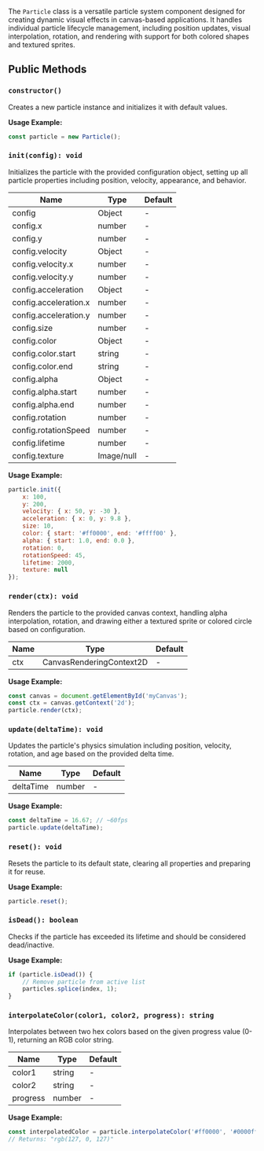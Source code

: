 The `Particle` class is a versatile particle system component designed for creating dynamic visual effects in canvas-based applications. It handles individual particle lifecycle management, including position updates, visual interpolation, rotation, and rendering with support for both colored shapes and textured sprites.

## Public Methods

### `constructor()`

Creates a new particle instance and initializes it with default values.

**Usage Example:**
```javascript
const particle = new Particle();
```

### `init(config): void`

Initializes the particle with the provided configuration object, setting up all particle properties including position, velocity, appearance, and behavior.

| Name | Type | Default |
|------|------|---------|
| config | Object | - |
| config.x | number | - |
| config.y | number | - |
| config.velocity | Object | - |
| config.velocity.x | number | - |
| config.velocity.y | number | - |
| config.acceleration | Object | - |
| config.acceleration.x | number | - |
| config.acceleration.y | number | - |
| config.size | number | - |
| config.color | Object | - |
| config.color.start | string | - |
| config.color.end | string | - |
| config.alpha | Object | - |
| config.alpha.start | number | - |
| config.alpha.end | number | - |
| config.rotation | number | - |
| config.rotationSpeed | number | - |
| config.lifetime | number | - |
| config.texture | Image/null | - |

**Usage Example:**
```javascript
particle.init({
    x: 100,
    y: 200,
    velocity: { x: 50, y: -30 },
    acceleration: { x: 0, y: 9.8 },
    size: 10,
    color: { start: '#ff0000', end: '#ffff00' },
    alpha: { start: 1.0, end: 0.0 },
    rotation: 0,
    rotationSpeed: 45,
    lifetime: 2000,
    texture: null
});
```

### `render(ctx): void`

Renders the particle to the provided canvas context, handling alpha interpolation, rotation, and drawing either a textured sprite or colored circle based on configuration.

| Name | Type | Default |
|------|------|---------|
| ctx | CanvasRenderingContext2D | - |

**Usage Example:**
```javascript
const canvas = document.getElementById('myCanvas');
const ctx = canvas.getContext('2d');
particle.render(ctx);
```

### `update(deltaTime): void`

Updates the particle's physics simulation including position, velocity, rotation, and age based on the provided delta time.

| Name | Type | Default |
|------|------|---------|
| deltaTime | number | - |

**Usage Example:**
```javascript
const deltaTime = 16.67; // ~60fps
particle.update(deltaTime);
```

### `reset(): void`

Resets the particle to its default state, clearing all properties and preparing it for reuse.

**Usage Example:**
```javascript
particle.reset();
```

### `isDead(): boolean`

Checks if the particle has exceeded its lifetime and should be considered dead/inactive.

**Usage Example:**
```javascript
if (particle.isDead()) {
    // Remove particle from active list
    particles.splice(index, 1);
}
```

### `interpolateColor(color1, color2, progress): string`

Interpolates between two hex colors based on the given progress value (0-1), returning an RGB color string.

| Name | Type | Default |
|------|------|---------|
| color1 | string | - |
| color2 | string | - |
| progress | number | - |

**Usage Example:**
```javascript
const interpolatedColor = particle.interpolateColor('#ff0000', '#0000ff', 0.5);
// Returns: "rgb(127, 0, 127)"
```